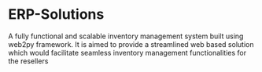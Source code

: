 # ERP-Solutions
A fully functional and scalable inventory management system built using web2py framework. It is aimed to provide a streamlined web based solution which would facilitate seamless inventory management functionalities for the resellers
